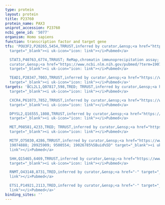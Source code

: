 ```yaml
---
type: protein
layout: protein
title: P23760
protein_name: PAX3
uniprot_accession: P23760
ncbi_gene_id: '5077'
organism: Homo sapiens
function: transcription factor and target gene
tfs: 'POU3F2,P20265,5454,TRRUST,inferred by curator,&ensp;<a href="https://www.ncbi.nlm.nih.gov/pubmed/?term=22290434%5Buid%5D"
  target="_blank"><i uk-icon="icon: link"></i>Pubmed</a>

  STAT3,P40763,6774,TRRUST; ReMap,chromatin immunoprecipitation assay; inferred by
  curator,&ensp;<a href="https://www.ncbi.nlm.nih.gov/pubmed/?term=19074888%5Buid%5D"
  target="_blank"><i uk-icon="icon: link"></i>Pubmed</a>

  TEAD1,P28347,7003,TRRUST,inferred by curator,&ensp;<a href="https://www.ncbi.nlm.nih.gov/pubmed/?term=21687713%5Buid%5D"
  target="_blank"><i uk-icon="icon: link"></i>Pubmed</a>'
targets: 'BCL2L1,Q07817,598,TRED; TRRUST,inferred by curator,&ensp;<a href="https://www.ncbi.nlm.nih.gov/pubmed/?term=10871843%5Buid%5D"
  target="_blank"><i uk-icon="icon: link"></i>Pubmed</a>

  CXCR4,P61073,7852,TRRUST,inferred by curator,&ensp;<a href="https://www.ncbi.nlm.nih.gov/pubmed/?term=20068066%5Buid%5D"
  target="_blank"><i uk-icon="icon: link"></i>Pubmed</a>

  DPYSL2,Q16555,1808,TRRUST,inferred by curator,&ensp;<a href="https://www.ncbi.nlm.nih.gov/pubmed/?term=17229153%5Buid%5D"
  target="_blank"><i uk-icon="icon: link"></i>Pubmed</a>

  MET,P08581,4233,TRED; TRRUST,inferred by curator,&ensp;<a href="https://www.ncbi.nlm.nih.gov/pubmed/?term=8633043%5Buid%5D"
  target="_blank"><i uk-icon="icon: link"></i>Pubmed</a>

  MITF,O75030,4286,TRRUST,inferred by curator,&ensp;<a href="https://www.ncbi.nlm.nih.gov/pubmed/?term=21965087;
  19074888; 20925909; 9500554; 19026785%5Buid%5D" target="_blank"><i uk-icon="icon:
  link"></i>Pubmed</a>

  SHH,Q15465,6469,TRRUST,inferred by curator,&ensp;<a href="https://www.ncbi.nlm.nih.gov/pubmed/?term=20569257%5Buid%5D"
  target="_blank"><i uk-icon="icon: link"></i>Pubmed</a>

  RNMT,O43148,8731,TRED,inferred by curator,&ensp;<a href="-" target="_blank"><i uk-icon="icon:
  link"></i>Pubmed</a>

  ETS1,P14921,2113,TRED,inferred by curator,&ensp;<a href="-" target="_blank"><i uk-icon="icon:
  link"></i>Pubmed</a>'
binding_sites: ''
---
```

